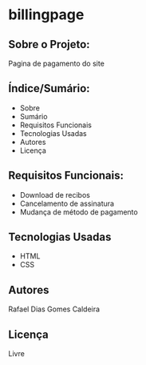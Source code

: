 # billingpage

## Sobre o Projeto:
Pagina de pagamento do site

## Índice/Sumário:
- Sobre  
- Sumário  
- Requisitos Funcionais  
- Tecnologias Usadas  
- Autores  
- Licença  

## Requisitos Funcionais:
- Download de recibos
- Cancelamento de assinatura
- Mudança de método de pagamento

## Tecnologias Usadas
- HTML  
- CSS

## Autores
Rafael Dias Gomes Caldeira

## Licença
Livre
